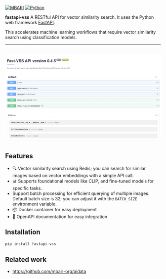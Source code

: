 [![MBARI](https://www.mbari.org/wp-content/uploads/2014/11/logo-mbari-3b.png)](http://www.mbari.org)
[![Python](https://img.shields.io/badge/language-Python-blue.svg)](https://www.python.org/downloads/)

**fastapi-vss** A RESTful API for vector similarity search.  It uses the Python web framework [FastAPI](https://fastapi.tiangolo.com/). 

This accelerates machine learning workflows that require vector similarity search using classification models.

--- 
![](https://raw.githubusercontent.com/mbari-org/fastapi-vss/main/docs/imgs//restwebui.png)
---

## Features

- 🔍 Vector similarity search using Redis; you can search for similar images based on vector embeddings with a simple API call.
- 📊 Supports foundational models like CLIP, and fine-tuned models for specific tasks.
- Support batch processing for efficient querying of multiple images. Default batch size is 32; you can adjust it with the `BATCH_SIZE` environment variable.
- 📦 Docker container for easy deployment
- 📜 OpenAPI documentation for easy integration

## Installation

```bash
pip install fastapi-vss
```

## Related work
 
* https://github.com/mbari-org/aidata
